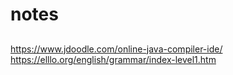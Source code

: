 # notes

## 
https://www.jdoodle.com/online-java-compiler-ide/
https://elllo.org/english/grammar/index-level1.htm
